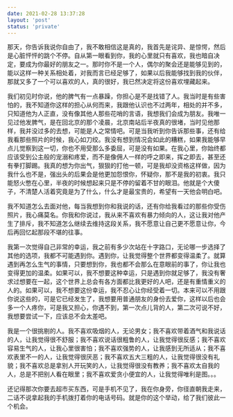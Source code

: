 ```yaml
---
date: 2021-02-28 13:37:28
layout: 'post'
status: 'private'
---
```


那天，你告诉我说你自由了，我不敢相信这是真的，我首先是诧异、是惊愕，然后是心脏怦怦的跳个不停。自从第一眼看到你，我的心里就只有喜欢，我也暗自决定，要成为你最好的朋友之一。那时你不是一个人，偶尔的聚会还是能够见到的，能以这样一种关系相处着，对我而言已经足够了，如果以后我能够找到我的伙伴，那就又多了一个可以喜欢的人，真的很好，我已然决定将这份喜欢埋藏起来。

我们初见时你说，他的脾气有一点暴躁，你担心是不是找错了人。我当时是有些害怕的，我不知道你这样的担心从何而来，我跟他认识也不过两年，相处的并不多，只知道他为人正直，没有像其他人那些花哨的言语，我想我们会成为朋友。我唯一见过他发脾气，是在回北京的那个凌晨，北京南站后半夜真的很堵，当时见他那样，我并没过多的去想，可能是人之常情吧。可是当我听到你告诉那些事，还有给我看那些照片的时候，我心如刀绞。我没有想到情况会如此的糟糕，如果我能够早点儿觉察到这一切，你也不用受那么多委屈，可是没有如果。在我心里，你始终都应该受到公主般的宠溺和疼爱，而不是像佣人一样的呼之即来，挥之即去，甚至还有拳打脚踢。我真的想为你出气，狠狠的打他一顿，可是我却没资格这样做，因为我什么也不是，强出头的后果会是他更加怨恨你，怀疑你，那不是我的初衷。我只能怒火憋在心里，半夜的时候想起来只是不停的留着不甘的眼泪。他就是个大傻子，不清楚人活着究竟是为了什么，什么才是最宝贵的，希望有一天他会明白吧。

我不知道怎么去面对他，每当我想到你和我说的话，还有你给我看过的那些你受伤照片，我心痛莫名。你我和你说过，我从来不喜欢有暴力倾向的人，这让我对他产生了排斥，我不知道怎么继续去维持这段关系，我不愿意让自己更不愿意让你，今后再回忆起那段不堪的往事。

我第一次觉得自己非常的幸运，我之前有多少次站在十字路口，无论哪一步选择了其他的选项，我都不可能遇到你。遇到你，让我觉得整个世界都变得温柔了。就算遇到再怎么生气的事情，只要想到你，我也都不会那么在意眼前的事了，你让我也变得更加的温柔。如果可以，我不想要这种幸运，只是遇到你就足够了，我没有奢求过想要在一起，这个世界上总会有各方面都比我更好的人吧，还是有重情重义的人的。如果可以，我不想要这份幸运，我不忍心让你经受着一切。本来可以不用跟你说这些的，可是它已经发生了，我想要用普通朋友的身份去爱你，这样以后也会多一个人疼你，可是我又担心，你遇不到，第一次点儿背的人，第二次可说不好，我想要尝试一下，应该总不会太差吧。

我是一个很挑剔的人。我不喜欢吸烟的人，无论男女；我不喜欢带着酒气和我说话的人，让我觉得很不舒服；我不喜欢说话很粗鲁的人，让我觉得很反感；我不喜欢容易生气的人，让我心里很害怕；我不喜欢强势的人，让我感到无所适从；我不喜欢表里不一的人，让我觉得很厌恶；我不喜欢五大三粗的人，让我觉得很没有礼貌；我不喜欢总是拿别人开玩笑的人，让我觉得很没有教养；我不喜欢太自我的人，总是不把别人看在眼里；我不喜欢爱贪小便宜的人，让我觉得唯利是图。。。

还记得那次你要去超市买东西，可是手机不见了，我在你身旁，你径直朝我走来，二话不说拿起我的手机拨打着你的电话号码。就是你的这个举动，给了我们彼此一个机会。
